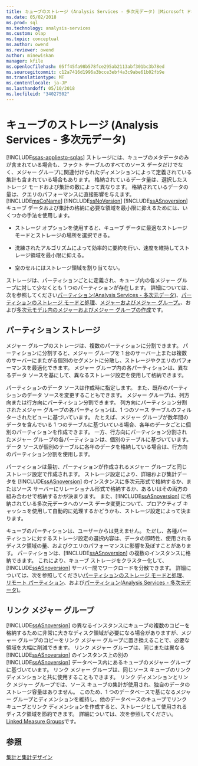 ```yaml
---
title: キューブのストレージ (Analysis Services - 多次元データ) |Microsoft ドキュメント
ms.date: 05/02/2018
ms.prod: sql
ms.technology: analysis-services
ms.custom: olap
ms.topic: conceptual
ms.author: owend
ms.reviewer: owend
author: minewiskan
manager: kfile
ms.openlocfilehash: 05ff45fa98b578fce295ab2113abf301bc3b78ed
ms.sourcegitcommit: c12a7416d1996a3bcce3ebf4a3c9abe61b02fb9e
ms.translationtype: MT
ms.contentlocale: ja-JP
ms.lasthandoff: 05/10/2018
ms.locfileid: "34027502"
---
```

# <a name="cube-storage-analysis-services---multidimensional-data"></a>キューブのストレージ (Analysis Services - 多次元データ)
[!INCLUDE[ssas-appliesto-sqlas](../../includes/ssas-appliesto-sqlas.md)]
  ストレージには、キューブのメタデータのみが含まれている場合も、ファクト テーブルのすべてのソース データだけでなく、メジャー グループに関連付けられたディメンションによって定義されている集計も含まれている場合もあります。 格納されているデータ量は、選択したストレージ モードおよび集計の数によって異なります。 格納されているデータの量は、クエリのパフォーマンスに直接影響を与えます。 [!INCLUDE[msCoName](../../includes/msconame-md.md)] [!INCLUDE[ssNoVersion](../../includes/ssnoversion-md.md)] [!INCLUDE[ssASnoversion](../../includes/ssasnoversion-md.md)] キューブ データおよび集計の格納に必要な領域を最小限に抑えるためには、いくつかの手法を使用します。  
  
-   ストレージ オプションを使用すると、キューブ データに最適なストレージ モードとストレージの場所を選択できる。  
  
-   洗練されたアルゴリズムによって効率的に要約を行い、速度を維持してストレージ領域を最小限に抑える。  
  
-   空のセルにはストレージ領域を割り当てない。  
  
 ストレージは、パーティションごとに定義され、キューブ内の各メジャー グループに対して少なくとも 1 つのパーティションが存在します。 詳細については、次を参照してください[パーティション&#40;Analysis Services - 多次元データ&#41;](../../analysis-services/multidimensional-models-olap-logical-cube-objects/partitions-analysis-services-multidimensional-data.md)、[パーティションのストレージ モードと処理](../../analysis-services/multidimensional-models-olap-logical-cube-objects/partitions-partition-storage-modes-and-processing.md)、[メジャーおよびメジャー グループ。](../../analysis-services/multidimensional-models/measures-and-measure-groups.md)、および[多次元モデル内のメジャーおよびメジャー グループの作成](../../analysis-services/multidimensional-models/create-measures-and-measure-groups-in-multidimensional-models.md)です。  
  
## <a name="partition-storage"></a>パーティション ストレージ  
 メジャー グループのストレージは、複数のパーティションに分割できます。 パーティションに分割すると、メジャー グループを 1 台のサーバー上または複数のサーバーにまたがる個別のセグメントに分散し、ストレージやクエリのパフォーマンスを最適化できます。 メジャー グループ内の各パーティションは、異なるデータ ソースを基にして、異なるストレージ設定を使用して格納できます。  
  
 パーティションのデータ ソースは作成時に指定します。 また、既存のパーティションのデータ ソースを変更することもできます。 メジャー グループは、列方向または行方向にパーティション分割できます。 列方向にパーティション分割されたメジャー グループの各パーティションは、1 つのソース テーブルのフィルターされたビューに基づいています。 たとえば、メジャー グループが数年間のデータを含んでいる 1 つのテーブルに基づいている場合、各年のデータごとに個別のパーティションを作成できます。 一方、行方向にパーティション分割されたメジャー グループの各パーティションは、個別のテーブルに基づいています。 データ ソースが個別のテーブルに各年のデータを格納している場合は、行方向のパーティション分割を使用します。  
  
 パーティションは最初、パーティションが作成されるメジャー グループと同じストレージ設定で作成されます。 ストレージ設定により、詳細および集計データを [!INCLUDE[ssASnoversion](../../includes/ssasnoversion-md.md)] のインスタンスに多次元形式で格納するか、またはソース サーバーにリレーショナル形式で格納するか、あるいはその両方の組み合わせで格納するかが決まります。 また、[!INCLUDE[ssASnoversion](../../includes/ssasnoversion-md.md)] に格納されている多次元データへのソース データ変更について、プロアクティブ キャッシュを使用して自動的に処理するかどうかも、ストレージ設定によって決まります。  
  
 キューブのパーティションは、ユーザーからは見えません。 ただし、各種パーティションに対するストレージ設定の選択内容は、データの即時性、使用されるディスク領域の量、およびクエリのパフォーマンスに影響を及ぼすことがあります。 パーティションは、[!INCLUDE[ssASnoversion](../../includes/ssasnoversion-md.md)] の複数のインスタンスに格納できます。 これにより、キューブ ストレージをクラスター化して、[!INCLUDE[ssASnoversion](../../includes/ssasnoversion-md.md)] サーバー間でワークロードを分散できます。 詳細については、次を参照してください[パーティションのストレージ モードと処理](../../analysis-services/multidimensional-models-olap-logical-cube-objects/partitions-partition-storage-modes-and-processing.md)、[リモート パーティション](../../analysis-services/multidimensional-models-olap-logical-cube-objects/partitions-remote-partitions.md)、および[パーティション&#40;Analysis Services - 多次元データ&#41;](../../analysis-services/multidimensional-models-olap-logical-cube-objects/partitions-analysis-services-multidimensional-data.md)。  
  
## <a name="linked-measure-groups"></a>リンク メジャー グループ  
 [!INCLUDE[ssASnoversion](../../includes/ssasnoversion-md.md)] の異なるインスタンスにキューブの複数のコピーを格納するために非常に大きなディスク領域が必要になる場合がありますが、メジャー グループのコピーをリンク メジャー グループに置き換えることで、必要な領域を大幅に削減できます。 リンク メジャー グループは、同じまたは異なる [!INCLUDE[ssASnoversion](../../includes/ssasnoversion-md.md)] のインスタンス上の別の [!INCLUDE[ssASnoversion](../../includes/ssasnoversion-md.md)] データベース内にあるキューブのメジャー グループに基づいています。 リンク メジャー グループは、同じソース キューブのリンク ディメンションと共に使用することもできます。 リンク ディメンションとリンク メジャー グループでは、ソース キューブの集計が使用され、独自のデータのストレージ容量はありません。 このため、1 つのデータベースで基になるメジャー グループとディメンションを維持し、他のデータベースのキューブでリンク キューブとリンク ディメンションを作成すると、ストレージとして使用されるディスク領域を節約できます。 詳細については、次を参照してください。 [Linked Measure Groups](../../analysis-services/multidimensional-models/linked-measure-groups.md)です。  
  
## <a name="see-also"></a>参照  
 [集計と集計デザイン](../../analysis-services/multidimensional-models-olap-logical-cube-objects/aggregations-and-aggregation-designs.md)  
  
  
